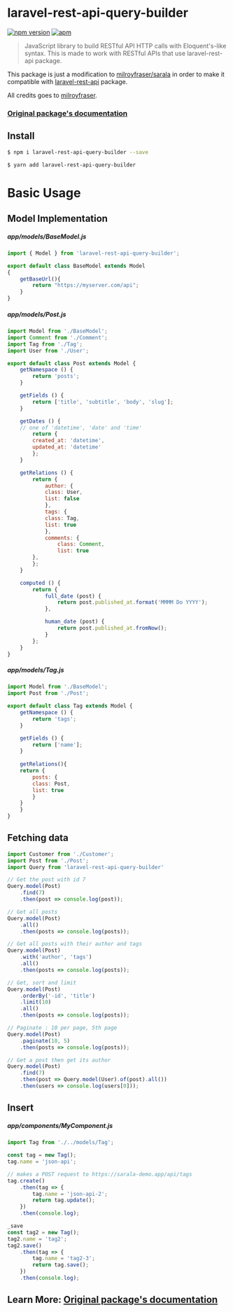
# laravel-rest-api-query-builder

[![npm version](https://badge.fury.io/js/sarala.svg)](https://www.npmjs.com/package/sarala) [![apm](https://img.shields.io/apm/l/vim-mode.svg)](https://github.com/milroyfraser/sarala/blob/master/LICENSE)

> JavaScript library to build RESTful API HTTP calls with Eloquent's-like syntax. 
> This is made to work with RESTful APIs that use laravel-rest-api package. 

This package is just a modification to [milroyfraser/sarala](http://github.com/milroyfraser/sarala) in order to make it compatible with [laravel-rest-api](http://github.com/RobinMarechal/laravel-rest-api) package.

All credits goes to [milroyfraser](http://github.com/milroyfraser).

### [Original package's documentation](https://milroy.me/posts/sarala-laravel-eloquent-like-javascript-orm-to-communicate-with-json-api/1)

## Install

```sh
$ npm i laravel-rest-api-query-builder --save
```

```sh
$ yarn add laravel-rest-api-query-builder
```

# Basic Usage

## Model Implementation

##### app/models/BaseModel.js
```javascript
import { Model } from 'laravel-rest-api-query-builder';

export default class BaseModel extends Model
{
    getBaseUrl(){
        return "https://myserver.com/api";
    }
}
```

##### app/models/Post.js
```javascript
import Model from './BaseModel';
import Comment from './Comment';
import Tag from './Tag';
import User from './User';

export default class Post extends Model {
    getNamespace () {
        return 'posts';
    }

    getFields () {
        return ['title', 'subtitle', 'body', 'slug'];
    }

    getDates () {
	// one of 'datetime', 'date' and 'time'
        return { 
	    created_at: 'datetime',
	    updated_at: 'datetime'
        };
    }

    getRelations () {
        return {
            author: {
	        class: User,
	        list: false
            },
            tags: {
	        class: Tag,
	        list: true
            },
            comments: {
                class: Comment,
                list: true
	    },
        };
    }

    computed () {
        return {
            full_date (post) {
                return post.published_at.format('MMMM Do YYYY');
            },

            human_date (post) {
                return post.published_at.fromNow();
            }
        };
    }
}
```

##### app/models/Tag.js
```javascript
import Model from './BaseModel';
import Post from './Post';

export default class Tag extends Model {
    getNamespace () {
        return 'tags';
    }

    getFields () {
        return ['name'];
    }
    
    getRelations(){
	return {
	    posts: {
		class: Post,
		list: true
	    }
	}
    }
}
```

## Fetching data

```javascript
import Customer from './Customer';
import Post from './Post';
import Query from 'laravel-rest-api-query-builder'

// Get the post with id 7
Query.model(Post)
    .find(7)
    .then(post => console.log(post));

// Get all posts
Query.model(Post)
    .all()
    .then(posts => console.log(posts));

// Get all posts with their author and tags
Query.model(Post)
    .with('author', 'tags')
    .all()
    .then(posts => console.log(posts));

// Get, sort and limit
Query.model(Post)
    .orderBy('-id', 'title')
    .limit(10)
    .all()
    .then(posts => console.log(posts));

// Paginate : 10 per page, 5th page
Query.model(Post)
    .paginate(10, 5)
    .then(posts => console.log(posts));

// Get a post then get its author
Query.model(Post)
    .find(7)
    .then(post => Query.model(User).of(post).all())
    .then(users => console.log(users[0]));
```

## Insert

##### app/components/MyComponent.js
```javascript
import Tag from './../models/Tag';

const tag = new Tag();
tag.name = 'json-api';

// makes a POST request to https://sarala-demo.app/api/tags
tag.create()
    .then(tag => {
        tag.name = 'json-api-2';
        return tag.update();
    })
    .then(console.log); 

_save
const tag2 = new Tag();
tag2.name = 'tag2';
tag2.save()
    .then(tag => {
        tag.name = 'tag2-3';
        return tag.save();
    })
    .then(console.log); 
```

## Learn More: [Original package's documentation](https://milroy.me/posts/sarala-laravel-eloquent-like-javascript-orm-to-communicate-with-json-api/1)
